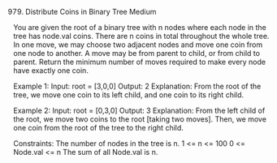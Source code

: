 979. Distribute Coins in Binary Tree
Medium

You are given the root of a binary tree with n nodes where each node in the tree has node.val coins. There are n coins in total throughout the whole tree.
In one move, we may choose two adjacent nodes and move one coin from one node to another. A move may be from parent to child, or from child to parent.
Return the minimum number of moves required to make every node have exactly one coin.

Example 1:
Input: root = [3,0,0]
Output: 2
Explanation: From the root of the tree, we move one coin to its left child, and one coin to its right child.

Example 2:
Input: root = [0,3,0]
Output: 3
Explanation: From the left child of the root, we move two coins to the root [taking two moves]. Then, we move one coin from the root of the tree to the right child.
 
Constraints:
The number of nodes in the tree is n.
1 <= n <= 100
0 <= Node.val <= n
The sum of all Node.val is n.
